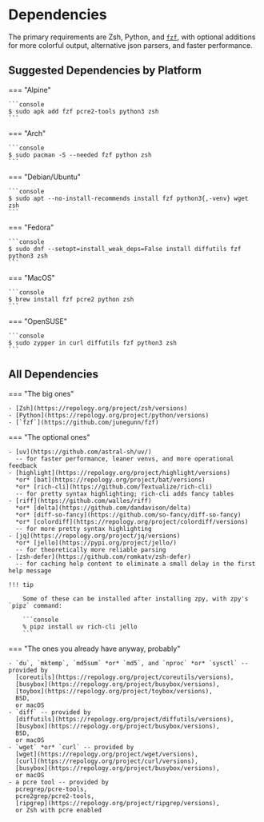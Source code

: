 # Dependencies

The primary requirements are Zsh, Python, and [`fzf`](https://github.com/junegunn/fzf),
with optional additions for more colorful output, alternative json parsers, and faster performance.

## Suggested Dependencies by Platform

=== "Alpine"

    ```console
    $ sudo apk add fzf pcre2-tools python3 zsh
    ```

=== "Arch"

    ```console
    $ sudo pacman -S --needed fzf python zsh
    ```

=== "Debian/Ubuntu"

    ```console
    $ sudo apt --no-install-recommends install fzf python3{,-venv} wget zsh
    ```

=== "Fedora"

    ```console
    $ sudo dnf --setopt=install_weak_deps=False install diffutils fzf python3 zsh
    ```

=== "MacOS"

    ```console
    $ brew install fzf pcre2 python zsh
    ```

=== "OpenSUSE"

    ```console
    $ sudo zypper in curl diffutils fzf python3 zsh
    ```

## All Dependencies

=== "The big ones"

    - [Zsh](https://repology.org/project/zsh/versions)
    - [Python](https://repology.org/project/python/versions)
    - [`fzf`](https://github.com/junegunn/fzf)

=== "The optional ones"

    - [uv](https://github.com/astral-sh/uv/)
      -- for faster performance, leaner venvs, and more operational feedback
    - [highlight](https://repology.org/project/highlight/versions)
      *or* [bat](https://repology.org/project/bat/versions)
      *or* [rich-cli](https://github.com/Textualize/rich-cli)
      -- for pretty syntax highlighting; rich-cli adds fancy tables
    - [riff](https://github.com/walles/riff)
      *or* [delta](https://github.com/dandavison/delta)
      *or* [diff-so-fancy](https://github.com/so-fancy/diff-so-fancy)
      *or* [colordiff](https://repology.org/project/colordiff/versions)
      -- for more pretty syntax highlighting
    - [jq](https://repology.org/project/jq/versions)
      *or* [jello](https://pypi.org/project/jello/)
      -- for theoretically more reliable parsing
    - [zsh-defer](https://github.com/romkatv/zsh-defer)
      -- for caching help content to eliminate a small delay in the first help message

    !!! tip

        Some of these can be installed after installing zpy, with zpy's `pipz` command:

        ```console
        % pipz install uv rich-cli jello
        ```

=== "The ones you already have anyway, probably"

    - `du`, `mktemp`, `md5sum` *or* `md5`, and `nproc` *or* `sysctl` -- provided by
      [coreutils](https://repology.org/project/coreutils/versions),
      [busybox](https://repology.org/project/busybox/versions),
      [toybox](https://repology.org/project/toybox/versions),
      BSD,
      or macOS
    - `diff` -- provided by
      [diffutils](https://repology.org/project/diffutils/versions),
      [busybox](https://repology.org/project/busybox/versions),
      BSD,
      or macOS
    - `wget` *or* `curl` -- provided by
      [wget](https://repology.org/project/wget/versions),
      [curl](https://repology.org/project/curl/versions),
      [busybox](https://repology.org/project/busybox/versions),
      or macOS
    - a pcre tool -- provided by
      pcregrep/pcre-tools,
      pcre2grep/pcre2-tools,
      [ripgrep](https://repology.org/project/ripgrep/versions),
      or Zsh with pcre enabled
